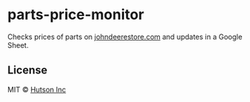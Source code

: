 # parts-price-monitor

Checks prices of parts on [johndeerestore.com](https://www.johndeerestore.com/) and updates in a Google Sheet.

## License

MIT © [Hutson Inc](https://www.hutsoninc.com)